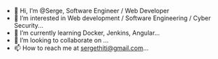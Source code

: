 - 👋 Hi, I’m @Serge, Software Engineer / Web Developer
- 👀 I’m interested in Web development / Software Engineering / Cyber Security...
- 🌱 I’m currently learning Docker, Jenkins, Angular...
- 💞️ I’m looking to collaborate on ...
- 📫 How to reach me at sergethiti@gmail.com...

<!---
sergethi/sergethi is a ✨ special ✨ repository because its `README.md` (this file) appears on your GitHub profile.
You can click the Preview link to take a look at your changes.
--->
